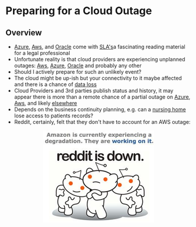 # Preparing for a Cloud Outage

## Overview

* [Azure](https://azure.microsoft.com/en-us/support/legal/sla/), [Aws](https://aws.amazon.com/ec2/sla/), and [Oracle](http://www.oracle.com/us/corporate/contracts/saas-online-csa-us-1894130.pdf) come with [SLA's](https://en.wikipedia.org/wiki/Service-level_agreement)a fascinating reading material for a legal professional
* Unfortunate reality is that cloud providers are experiencing unplanned outages: [Aws](https://www.readitquik.com/articles/elastic-computing/top-7-aws-outages-that-wreaked-havoc/), [Azure](https://venturebeat.com/2017/03/15/microsoft-confirms-azure-storage-issues-around-the-world/), [Oracle](https://jonathanhult.com/blog/2017/11/oracle-cloud-unplanned-outage-november-7-2017/) and probably any other
* Should I actively prepare for such an unlikely event?
* The cloud might be up-ish but your connectivity to it maybe affected and there is a chance of [data loss](https://www.computerworld.com/article/2973600/cloud-computing/google-cloud-loses-data-belgium-itbwcw.html)
* Cloud Providers and 3rd parties publish status and history, it may appear there is more than a remote chance of a partial outage on [Azure](https://azure.microsoft.com/en-us/status/history/), [Aws](https://cloudstatus.eu/status/aws), and likely [elsewhere](https://cloudstatus.eu/)
* Depends on the business continuity planning, e.g. can a [nursing home](https://arstechnica.com/information-technology/2017/02/surviving-a-cloud-based-disaster-recovery-plan/) lose access to patients records?
* Reddit, certainly, felt that they don't have to account for an AWS outage:
<center><img src="../images/chapter-06/reddit-AWS-outage.jpg" /></center>
